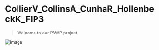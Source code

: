# CollierV_CollinsA_CunhaR_HollenbeckK_FIP3

> Welcome to our PAWP project

![image](https://user-images.githubusercontent.com/43250456/73209639-ad409c00-4116-11ea-9f27-94d5485b3d8e.png)
